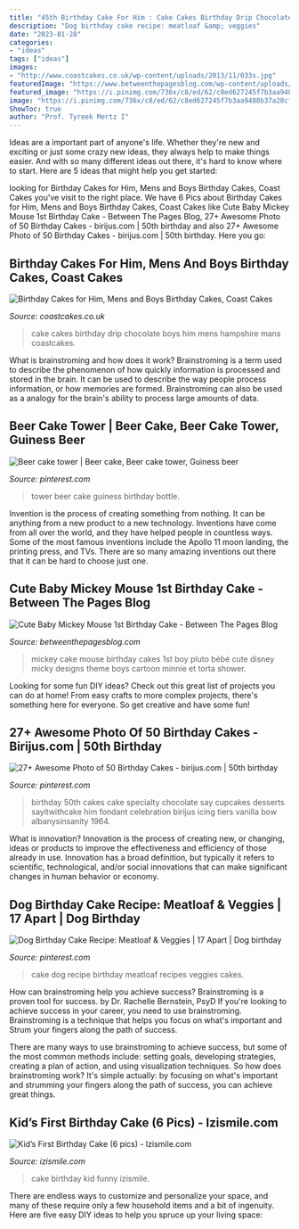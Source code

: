 ```yaml
---
title: "45th Birthday Cake For Him : Cake Cakes Birthday Drip Chocolate Boys Him Mens Hampshire Mans Coastcakes"
description: "Dog birthday cake recipe: meatloaf &amp; veggies"
date: "2023-01-28"
categories:
- "ideas"
tags: ["ideas"]
images:
- "http://www.coastcakes.co.uk/wp-content/uploads/2013/11/033s.jpg"
featuredImage: "https://www.betweenthepagesblog.com/wp-content/uploads/2021/01/Baby-Mickey-Mouse-Cake-2.jpg"
featured_image: "https://i.pinimg.com/736x/c8/ed/62/c8ed627245f7b3aa9488b37a28cf935b.jpg"
image: "https://i.pinimg.com/736x/c8/ed/62/c8ed627245f7b3aa9488b37a28cf935b.jpg"
ShowToc: true
author: "Prof. Tyreek Mertz I"
---
```



Ideas are a important part of anyone's life. Whether they're new and exciting or just some crazy new ideas, they always help to make things easier. And with so many different ideas out there, it's hard to know where to start. Here are 5 ideas that might help you get started: 

	

		
looking for Birthday Cakes for Him, Mens and Boys Birthday Cakes, Coast Cakes you've visit to the right place. We have 6 Pics about Birthday Cakes for Him, Mens and Boys Birthday Cakes, Coast Cakes like Cute Baby Mickey Mouse 1st Birthday Cake - Between The Pages Blog, 27+ Awesome Photo of 50 Birthday Cakes - birijus.com | 50th birthday and also 27+ Awesome Photo of 50 Birthday Cakes - birijus.com | 50th birthday. Here you go:
		
    
## Birthday Cakes For Him, Mens And Boys Birthday Cakes, Coast Cakes

<img loading=lazy src="http://www.coastcakes.co.uk/wp-content/uploads/2013/11/033s.jpg" onerror="this.onerror=null;this.src='https://tse2.mm.bing.net/th?id=OIP.7RTNCfwTFxDJbU5OfaQE3gHaL_&amp;pid=15.1';" alt="Birthday Cakes for Him, Mens and Boys Birthday Cakes, Coast Cakes">

_Source: coastcakes.co.uk_

>cake cakes birthday drip chocolate boys him mens hampshire mans coastcakes. 

	

What is brainstroming and how does it work?
Brainstroming is a term used to describe the phenomenon of how quickly information is processed and stored in the brain. It can be used to describe the way people process information, or how memories are formed. Brainstroming can also be used as a analogy for the brain's ability to process large amounts of data.

    
## Beer Cake Tower | Beer Cake, Beer Cake Tower, Guiness Beer

<img loading=lazy src="https://i.pinimg.com/736x/73/96/01/739601102998f6575a418aa6efdc955b.jpg" onerror="this.onerror=null;this.src='https://tse2.mm.bing.net/th?id=OIP.p90dsDcGJBcW0oWRU-fAFAHaKR&amp;pid=15.1';" alt="Beer cake tower | Beer cake, Beer cake tower, Guiness beer">

_Source: pinterest.com_

>tower beer cake guiness birthday bottle. 

	

Invention is the process of creating something from nothing. It can be anything from a new product to a new technology. Inventions have come from all over the world, and they have helped people in countless ways. Some of the most famous inventions include the Apollo 11 moon landing, the printing press, and TVs. There are so many amazing inventions out there that it can be hard to choose just one.

    
## Cute Baby Mickey Mouse 1st Birthday Cake - Between The Pages Blog

<img loading=lazy src="https://www.betweenthepagesblog.com/wp-content/uploads/2021/01/Baby-Mickey-Mouse-Cake-2.jpg" onerror="this.onerror=null;this.src='https://tse1.mm.bing.net/th?id=OIP.fiRLwnCg_HmeYsnrwo-sYAHaKY&amp;pid=15.1';" alt="Cute Baby Mickey Mouse 1st Birthday Cake - Between The Pages Blog">

_Source: betweenthepagesblog.com_

>mickey cake mouse birthday cakes 1st boy pluto bébé cute disney micky designs theme boys cartoon minnie et torta shower. 

	

Looking for some fun DIY ideas? Check out this great list of projects you can do at home! From easy crafts to more complex projects, there's something here for everyone. So get creative and have some fun!

    
## 27+ Awesome Photo Of 50 Birthday Cakes - Birijus.com | 50th Birthday

<img loading=lazy src="https://i.pinimg.com/736x/cd/9e/f8/cd9ef8b8245d56f005ce639df481e596.jpg" onerror="this.onerror=null;this.src='https://tse1.mm.bing.net/th?id=OIP.aHAy-66X7CHsphuEip4sUwHaJ4&amp;pid=15.1';" alt="27+ Awesome Photo of 50 Birthday Cakes - birijus.com | 50th birthday">

_Source: pinterest.com_

>birthday 50th cakes cake specialty chocolate say cupcakes desserts sayitwithcake him fondant celebration birijus icing tiers vanilla bow albanysinsanity 1964. 

	

What is innovation?
Innovation is the process of creating new, or changing, ideas or products to improve the effectiveness and efficiency of those already in use. Innovation has a broad definition, but typically it refers to scientific, technological, and/or social innovations that can make significant changes in human behavior or economy.

    
## Dog Birthday Cake Recipe: Meatloaf &amp; Veggies | 17 Apart | Dog Birthday

<img loading=lazy src="https://i.pinimg.com/736x/c8/ed/62/c8ed627245f7b3aa9488b37a28cf935b.jpg" onerror="this.onerror=null;this.src='https://tse2.mm.bing.net/th?id=OIP.F91eB9BDOAZZbrJMquYYMQHaJ_&amp;pid=15.1';" alt="Dog Birthday Cake Recipe: Meatloaf &amp; Veggies | 17 Apart | Dog birthday">

_Source: pinterest.com_

>cake dog recipe birthday meatloaf recipes veggies cakes. 

	

How can brainstroming help you achieve success?
Brainstroming is a proven tool for success. by Dr. Rachelle Bernstein, PsyD
If you're looking to achieve success in your career, you need to use brainstroming. Brainstroming is a technique that helps you focus on what's important and Strum your fingers along the path of success.

There are many ways to use brainstroming to achieve success, but some of the most common methods include: setting goals, developing strategies, creating a plan of action, and using visualization techniques. So how does brainstroming work? It's simple actually: by focusing on what's important and strumming your fingers along the path of success, you can achieve great things.

    
## Kid’s First Birthday Cake (6 Pics) - Izismile.com

<img loading=lazy src="http://img.izismile.com/img/img4/20110810/640/kids_first_birthday_cake_640_high_06.jpg" onerror="this.onerror=null;this.src='https://tse3.mm.bing.net/th?id=OIP.coNgqW4O4P7PH3xLdfWtWgHaKL&amp;pid=15.1';" alt="Kid’s First Birthday Cake (6 pics) - Izismile.com">

_Source: izismile.com_

>cake birthday kid funny izismile. 

	

There are endless ways to customize and personalize your space, and many of these require only a few household items and a bit of ingenuity. Here are five easy DIY ideas to help you spruce up your living space: 

